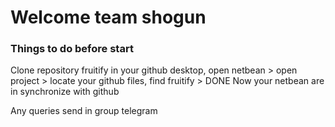 <h1>Welcome team shogun</h1>
<h3>Things to do before start</h3>
<p>
Clone repository fruitify in your github desktop, open netbean > open project > locate your github files, find fruitify > DONE
Now your netbean are in synchronize with github
</p>
<p>Any queries send in group telegram</p>

